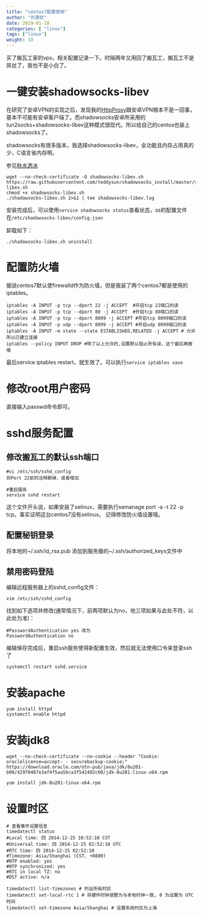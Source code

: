 ```yaml
---
title: "centos7配置使用"
author: "刘港欢"
date: 2019-01-18
categories: [ "linux"]
tags: ["linux"]
weight: 10
---
```


买了搬瓦工家的vps，相关配置记录一下。时隔两年又用回了搬瓦工，搬瓦工不是屌丝了，我也不是小白了。
<!--more-->

# 一键安装shadowsocks-libev

在研究了安卓VPN的实现之后，发现我的[HttpProxy](http://github.com/arloor/HttpProxy)跟安卓VPN根本不是一回事，基本不可能有安卓客户端了。而shadowsocks安卓所采用的tun2socks+shadowsocks-libev这种模式很现代。所以给自己的centos也装上shadowsocks了。

shadowsocks有很多版本，我选择shadowsocks-libev，全功能且内存占用真的少，C语言省内存啊。

参见[秋水逸冰](https://teddysun.com/357.html)

```
wget --no-check-certificate -O shadowsocks-libev.sh https://raw.githubusercontent.com/teddysun/shadowsocks_install/master/shadowsocks-libev.sh
chmod +x shadowsocks-libev.sh
./shadowsocks-libev.sh 2>&1 | tee shadowsocks-libev.log
```

安装完成后，可以使用`service shadowsocks status`查看状态，ss的配置文件在`/etc/shadowsocks-libev/config.json`

卸载如下：
```
./shadowsocks-libev.sh uninstall
```



# 配置防火墙

据说centos7默认使firewalld作为防火墙，但是我装了两个centos7都是使用的iptables。

```
iptables -A INPUT -p tcp --dport 22 -j ACCEPT  #开启tcp 22端口的读
iptables -A INPUT -p tcp --dport 80 -j ACCEPT  #开启tcp 80端口的读
iptables -A INPUT -p tcp --dport 8099 -j ACCEPT #开启tcp 8099端口的读
iptables -A INPUT -p udp --dport 8099 -j ACCEPT #开启udp 8099端口的读
iptables -A INPUT -m state --state ESTABLISHED,RELATED -j ACCEPT # 允许所以已建立连接
iptables --policy INPUT DROP #除了以上允许的,设置默认阻止所有读，这个最后再做哦
```

最后service iptables restart，就生效了。可以执行`service iptables save`

# 修改root用户密码

直接输入passwd命令即可。

# sshd服务配置

## 修改搬瓦工的默认ssh端口

```
#vi /etc/ssh/sshd_config
将Port 22前的注释删掉，或者增加

#重启服务
service sshd restart 
```
这个文件开头说，如果安装了selinux，需要执行semanage port -a -t 22 -p tcp。事实证明这台centos7没有selinux。 记得修改防火墙设置哦。

## 配置秘钥登录

将本地的~/.ssh/id_rsa.pub 添加到服务器的~/.ssh/authorized_keys文件中

## 禁用密码登陆

编辑远程服务器上的sshd_config文件：
```
vim /etc/ssh/sshd_config
```

找到如下选项并修改(通常情况下，前两项默认为no，地三项如果与此处不符，以此处为准)：
```
#PasswordAuthentication yes 改为
PasswordAuthentication no
```

编辑保存完成后，重启ssh服务使得新配置生效，然后就无法使用口令来登录ssh了
```
systemctl restart sshd.service
```

# 安装apache

```
yum install httpd
systemctl enable httpd
```

# 安装jdk8

```
wget --no-check-certificate --no-cookie --header "Cookie: oraclelicense=accept- - securebackup-cookie;" https://download.oracle.com/otn-pub/java/jdk/8u201-b09/42970487e3af4f5aa5bca3f542482c60/jdk-8u201-linux-x64.rpm

yum install jdk-8u201-linux-x64.rpm
```
# 设置时区

```
# 查看事件设置信息
timedatectl status
#Local time: 四 2014-12-25 10:52:10 CST
#Universal time: 四 2014-12-25 02:52:10 UTC
#RTC time: 四 2014-12-25 02:52:10
#Timezone: Asia/Shanghai (CST, +0800)
#NTP enabled: yes
#NTP synchronized: yes
#RTC in local TZ: no
#DST active: n/a
```

```
timedatectl list-timezones # 列出所有时区
timedatectl set-local-rtc 1 # 将硬件时钟调整为与本地时钟一致, 0 为设置为 UTC 时间
timedatectl set-timezone Asia/Shanghai # 设置系统时区为上海
```

